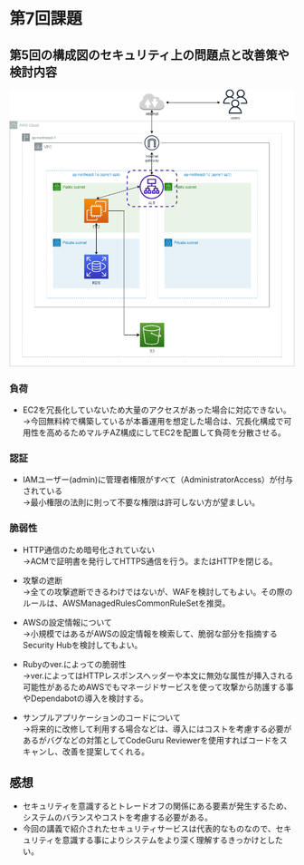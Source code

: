 # 第7回課題

## 第5回の構成図のセキュリティ上の問題点と改善策や検討内容
<img src="img/lecture05/diagram.png" width="640px">

### 負荷<br>
- EC2を冗長化していないため大量のアクセスがあった場合に対応できない。<br>
→今回無料枠で構築しているが本番運用を想定した場合は、冗長化構成で可用性を高めるためマルチAZ構成にしてEC2を配置して負荷を分散させる。<br>

### 認証<br>
- IAMユーザー(admin)に管理者権限がすべて（AdministratorAccess）が付与されている<br>
→最小権限の法則に則って不要な権限は許可しない方が望ましい。<br>

### 脆弱性<br>
- HTTP通信のため暗号化されていない<br>
→ACMで証明書を発行してHTTPS通信を行う。またはHTTPを閉じる。<br>

- 攻撃の遮断<br>
→全ての攻撃遮断できるわけではないが、WAFを検討してもよい。その際のルールは、AWSManagedRulesCommonRuleSetを推奨。<br>

- AWSの設定情報について<br>
→小規模ではあるがAWSの設定情報を検索して、脆弱な部分を指摘するSecurity Hubを検討してもよい。<br>

- Rubyのver.によっての脆弱性<br>
→ver.によってはHTTPレスポンスヘッダーや本文に無効な属性が挿入される可能性があるためAWSでもマネージドサービスを使って攻撃から防護する事やDependabotの導入を検討する。<br>

- サンプルアプリケーションのコードについて<br>
→将来的に改修して利用する場合などは、導入にはコストを考慮する必要があるがバグなどの対策としてCodeGuru Reviewerを使用すればコードをスキャンし、改善を提案してくれる。<br>

## 感想
- セキュリティを意識するとトレードオフの関係にある要素が発生するため、システムのバランスやコストを考慮する必要がある。
- 今回の講義で紹介されたセキュリティサービスは代表的なものなので、セキュリティを意識する事によりシステムをより深く理解するきっかけとしたい。

